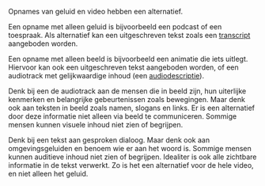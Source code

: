 <!-- @license CC0-1.0 -->

Opnames van geluid en video hebben een alternatief.

Een opname met alleen geluid is bijvoorbeeld een podcast of een toespraak. Als alternatief kan een uitgeschreven tekst zoals een [transcript](/woordenlijst/#transcript) aangeboden worden.

Een opname met alleen beeld is bijvoorbeeld een animatie die iets uitlegt. Hiervoor kan ook een uitgeschreven tekst aangeboden worden, of een audiotrack met gelijkwaardige inhoud (een [audiodescriptie](/woordenlijst/#audiodescriptie)).

Denk bij een de audiotrack aan de mensen die in beeld zijn, hun uiterlijke kenmerken en belangrijke gebeurtenissen zoals bewegingen. Maar denk ook aan teksten in beeld zoals namen, slogans en links.
Er is een alternatief door deze informatie niet alleen via beeld te communiceren. Sommige mensen kunnen visuele inhoud niet zien of begrijpen.

Denk bij een tekst aan gesproken dialoog. Maar denk ook aan omgevingsgeluiden en benoem wie er aan het woord is. Sommige mensen kunnen auditieve inhoud niet zien of begrijpen.
Idealiter is ook alle zichtbare informatie in de tekst verwerkt. Zo is het een alternatief voor de hele video, en niet alleen het geluid.

